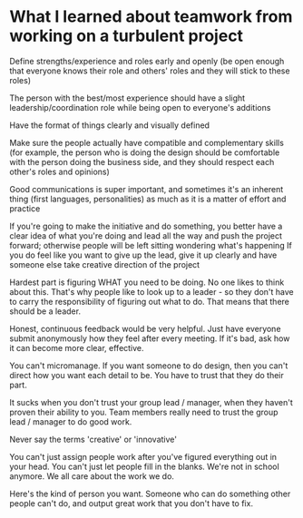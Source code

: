 What I learned about teamwork from working on a turbulent project
============================================================

Define strengths/experience and roles early and openly (be open enough that everyone knows their role and others' roles and they will stick to these roles)

The person with the best/most experience should have a slight leadership/coordination role while being open to everyone's additions

Have the format of things clearly and visually defined

Make sure the people actually have compatible and complementary skills (for example, the person who is doing the design should be comfortable with the person doing the business side, and they should respect each other's roles and opinions)

Good communications is super important, and sometimes it's an inherent thing (first languages, personalities) as much as it is a matter of effort and practice

If you're going to make the initiative and do something, you better have a clear idea of what you're doing and lead all the way and push the project forward; otherwise people will be left sitting wondering what's happening
If you do feel like you want to give up the lead, give it up clearly and have someone else take creative direction of the project

Hardest part is figuring WHAT you need to be doing. No one likes to think about this. That's why people like to look up to a leader - so they don't have to carry the responsibility of figuring out what to do. That means that there should be a leader. 

Honest, continuous feedback would be very helpful. Just have everyone submit anonymously how they feel after every meeting. If it's bad, ask how it can become more clear, effective.

You can't micromanage. If you want someone to do design, then you can't direct how you want each detail to be. You have to trust that they do their part.

It sucks when you don't trust your group lead / manager, when they haven't proven their ability to you. 
Team members really need to trust the group lead / manager to do good work.

Never say the terms 'creative' or 'innovative'

You can't just assign people work after you've figured everything out in your head. You can't just let people fill in the blanks. We're not in school anymore. We all care about the work we do.


Here's the kind of person you want.
Someone who can do something other people can't do, and output great work that you don't have to fix.

